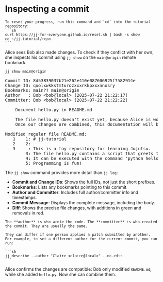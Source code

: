 # Inspecting a commit

````admonish reset title="Reset your progress" collapsible=true
To reset your progress, run this command and `cd` into the tutorial repository:
```sh
curl https://jj-for-everyone.github.io/reset.sh | bash -s show
cd ~/jj-tutorial/repo
```
````

Alice sees Bob also made changes. To check if they conflict with her own, she inspects his commit using `jj show` on the `main@origin` remote bookmark.

```sh
jj show main@origin
```

<!-- generated by aha script -->
<pre class="aha">
Commit ID: <span class="blue ">8d53839037b21e262e410e087606925f7582914e</span>
Change ID: <span class="purple ">quolxwkkstmturozxxxrkkpxxxnnosry</span>
Bookmarks: <span class="purple ">main??</span> <span class="purple ">main@origin</span>
Author   : <span class="yellow ">Bob</span> &lt;<span class="yellow ">bob@local</span>&gt; (<span class="cyan ">2025-07-22 21:22:17</span>)
Committer: <span class="yellow ">Bob</span> &lt;<span class="yellow ">bob@local</span>&gt; (<span class="cyan ">2025-07-22 21:22:22</span>)

    Document hello.py in README.md

    The file hello.py doesn't exist yet, because Alice is working on that.
    Once our changes are combined, this documentation will be accurate.

<span class="yellow ">Modified regular file README.md:</span>
<span class="red ">   1</span> <span class="green ">   1</span>: # jj-tutorial
<span class="red ">   2</span> <span class="green ">   2</span>:
<span class="red ">   3</span>     : <span class="underline "></span><span class="underline red ">This</span><span class="red "> </span><span class="underline red ">is</span><span class="red "> a </span><span class="underline red ">toy</span><span class="red "> </span><span class="underline red ">repository</span><span class="red "> </span><span class="underline red ">for</span><span class="red "> </span><span class="underline red ">learning</span><span class="red "> </span><span class="underline red ">Jujutsu</span><span class="red ">.</span>
     <span class="green ">   3</span>: <span class="underline "></span><span class="underline green ">The</span><span class="green "> </span><span class="underline green ">file</span><span class="green "> </span><span class="underline green ">hello.py contains </span><span class="green ">a </span><span class="underline green ">script</span><span class="green "> </span><span class="underline green ">that</span><span class="green "> </span><span class="underline green ">greets</span><span class="green "> </span><span class="underline green ">the</span><span class="green "> </span><span class="underline green ">world</span><span class="green ">.</span>
     <span class="green ">   4</span>: <span class="underline "></span><span class="underline green ">It can be executed with the command 'python hello.py'.</span><span class="green "></span>
     <span class="green ">   5</span>: <span class="underline "></span><span class="underline green ">Programming is fun!</span><span class="green "></span>
</pre>

The `jj show` command provides more detail than `jj log`:

*   **Commit and Change IDs**: Shows the full IDs, not just the short prefixes.
*   **Bookmarks**: Lists any bookmarks pointing to this commit.
*   **Author and Committer**: Includes full author/committer info and timestamps.
*   **Commit Message**: Displays the complete message, including the body.
*   **Diff**: Shows the precise file changes, with additions in <span class="green">green</span> and removals in <span class="red">red</span>.

````admonish note title="Author vs. Committer" collapsible=true
The **author** is who wrote the code. The **committer** is who created the commit. They are usually the same.

They can differ if one person applies a patch submitted by another. For example, to set a different author for the current commit, you can run:

```sh
jj describe --author "Claire <claire@local>" --no-edit
```

````

Alice confirms the changes are compatible: Bob only modified `README.md`, while she added `hello.py`. Now she can combine them.
